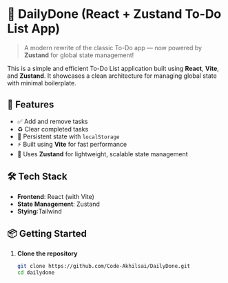 # 🧠 DailyDone (React + Zustand To-Do List App)

> A modern rewrite of the classic To-Do app — now powered by **Zustand** for global state management!

This is a simple and efficient To-Do List application built using **React**, **Vite**, and **Zustand**. It showcases a clean architecture for managing global state with minimal boilerplate.

## 🚀 Features

- ✅ Add and remove tasks
- ♻️ Clear completed tasks
- 💾 Persistent state with `localStorage`
- ⚡ Built using **Vite** for fast performance
- 🧠 Uses **Zustand** for lightweight, scalable state management

## 🛠️ Tech Stack

- **Frontend**: React (with Vite)
- **State Management**: Zustand
- **Stying**:Tailwind

## 📦 Getting Started

1. **Clone the repository**
   ```bash
   git clone https://github.com/Code-Akhilsai/DailyDone.git
   cd dailydone
